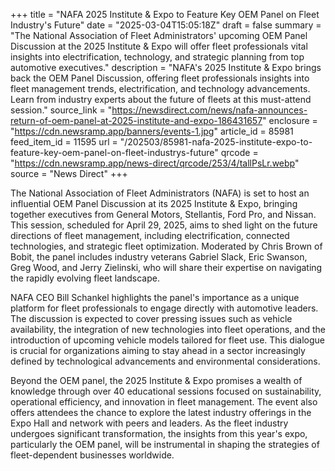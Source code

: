 +++
title = "NAFA 2025 Institute & Expo to Feature Key OEM Panel on Fleet Industry's Future"
date = "2025-03-04T15:05:18Z"
draft = false
summary = "The National Association of Fleet Administrators' upcoming OEM Panel Discussion at the 2025 Institute & Expo will offer fleet professionals vital insights into electrification, technology, and strategic planning from top automotive executives."
description = "NAFA's 2025 Institute & Expo brings back the OEM Panel Discussion, offering fleet professionals insights into fleet management trends, electrification, and technology advancements. Learn from industry experts about the future of fleets at this must-attend session."
source_link = "https://newsdirect.com/news/nafa-announces-return-of-oem-panel-at-2025-institute-and-expo-186431657"
enclosure = "https://cdn.newsramp.app/banners/events-1.jpg"
article_id = 85981
feed_item_id = 11595
url = "/202503/85981-nafa-2025-institute-expo-to-feature-key-oem-panel-on-fleet-industrys-future"
qrcode = "https://cdn.newsramp.app/news-direct/qrcode/253/4/tallPsLr.webp"
source = "News Direct"
+++

<p>The National Association of Fleet Administrators (NAFA) is set to host an influential OEM Panel Discussion at its 2025 Institute & Expo, bringing together executives from General Motors, Stellantis, Ford Pro, and Nissan. This session, scheduled for April 29, 2025, aims to shed light on the future directions of fleet management, including electrification, connected technologies, and strategic fleet optimization. Moderated by Chris Brown of Bobit, the panel includes industry veterans Gabriel Slack, Eric Swanson, Greg Wood, and Jerry Zielinski, who will share their expertise on navigating the rapidly evolving fleet landscape.</p><p>NAFA CEO Bill Schankel highlights the panel's importance as a unique platform for fleet professionals to engage directly with automotive leaders. The discussion is expected to cover pressing issues such as vehicle availability, the integration of new technologies into fleet operations, and the introduction of upcoming vehicle models tailored for fleet use. This dialogue is crucial for organizations aiming to stay ahead in a sector increasingly defined by technological advancements and environmental considerations.</p><p>Beyond the OEM panel, the 2025 Institute & Expo promises a wealth of knowledge through over 40 educational sessions focused on sustainability, operational efficiency, and innovation in fleet management. The event also offers attendees the chance to explore the latest industry offerings in the Expo Hall and network with peers and leaders. As the fleet industry undergoes significant transformation, the insights from this year's expo, particularly the OEM panel, will be instrumental in shaping the strategies of fleet-dependent businesses worldwide.</p>